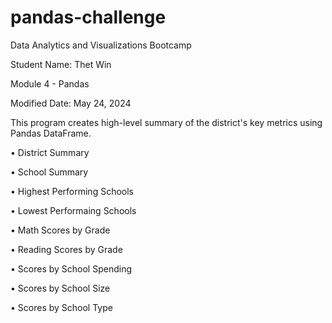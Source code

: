 # pandas-challenge

Data Analytics and Visualizations Bootcamp

Student Name: Thet Win

Module 4 - Pandas

Modified Date: May 24, 2024


This program creates high-level summary of the district's key metrics using Pandas DataFrame.

• District Summary

• School Summary

• Highest Performing Schools

• Lowest Performaing Schools

• Math Scores by Grade

• Reading Scores by Grade

• Scores by School Spending

• Scores by School Size

• Scores by School Type


